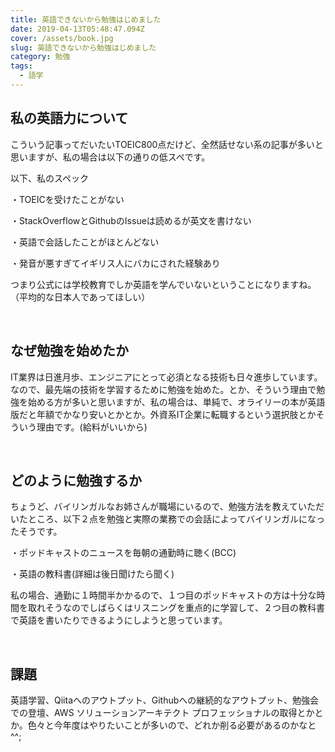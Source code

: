 ```yaml
---
title: 英語できないから勉強はじめました
date: 2019-04-13T05:48:47.094Z
cover: /assets/book.jpg
slug: 英語できないから勉強はじめました
category: 勉強
tags:
  - 語学
---
```

## 私の英語力について

こういう記事ってだいたいTOEIC800点だけど、全然話せない系の記事が多いと思いますが、私の場合は以下の通りの低スペです。

以下、私のスペック

・TOEICを受けたことがない

・StackOverflowとGithubのIssueは読めるが英文を書けない

・英語で会話したことがほとんどない

・発音が悪すぎてイギリス人にバカにされた経験あり

つまり公式には学校教育でしか英語を学んでいないということになりますね。（平均的な日本人であってほしい）

<br>

## なぜ勉強を始めたか

IT業界は日進月歩、エンジニアにとって必須となる技術も日々進歩しています。なので、最先端の技術を学習するために勉強を始めた。とか、そういう理由で勉強を始める方が多いと思いますが、私の場合は、単純で、オライリーの本が英語版だと年額でかなり安いとかとか。外資系IT企業に転職するという選択肢とかそういう理由です。(給料がいいから)

<br>

## どのように勉強するか

ちょうど、バイリンガルなお姉さんが職場にいるので、勉強方法を教えていただいたところ、以下２点を勉強と実際の業務での会話によってバイリンガルになったそうです。

・ポッドキャストのニュースを毎朝の通勤時に聴く(BCC)

・英語の教科書(詳細は後日聞けたら聞く)

私の場合、通勤に１時間半かかるので、１つ目のポッドキャストの方は十分な時間を取れそうなのでしばらくはリスニングを重点的に学習して、２つ目の教科書で英語を書いたりできるようにしようと思っています。

<br>

## 課題

英語学習、Qiitaへのアウトプット、Githubへの継続的なアウトプット、勉強会での登壇、AWS ソリューションアーキテクト プロフェッショナルの取得とかとか。色々と今年度はやりたいことが多いので、どれか削る必要があるのかなと^^;

<br>

